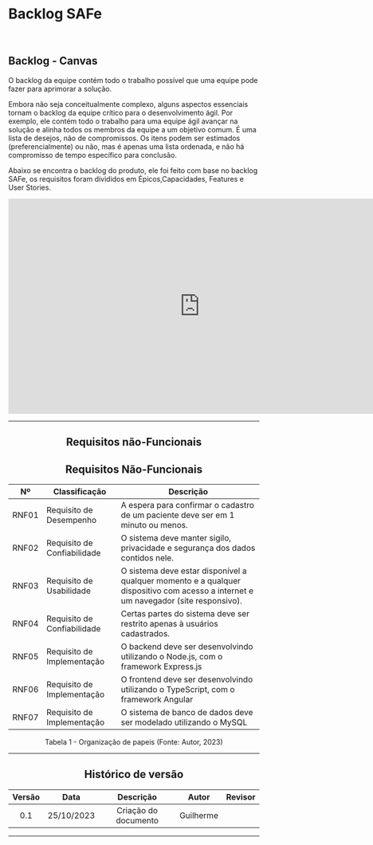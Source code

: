 # Backlog SAFe



<br>


## Backlog - Canvas
O backlog da equipe contém todo o trabalho possível que uma equipe pode fazer para aprimorar a solução. 

Embora não seja conceitualmente complexo, alguns aspectos essenciais tornam o backlog da equipe crítico para o desenvolvimento ágil. Por exemplo, ele contém todo o trabalho para uma equipe ágil avançar na solução e alinha todos os membros da equipe a um objetivo comum. É uma lista de desejos, não de compromissos. Os itens podem ser estimados (preferencialmente) ou não, mas é apenas uma lista ordenada, e não há compromisso de tempo específico para conclusão. 

Abaixo se encontra o backlog do produto, ele foi feito com base no backlog SAFe, os requisitos foram divididos em Épicos,Capacidades, Features e User Stories.
 
 <center>

<iframe width="768" height="432" src="https://miro.com/app/board/uXjVNX3Jq88=/?share_link_id=498530680934" frameborder="0" scrolling="no" allowfullscreen></iframe>

<center>

---

## Requisitos não-Funcionais

## Requisitos Não-Funcionais
| Nº | Classificação | Descrição |
| --- | --- | --- |
|  RNF01   | Requisito de Desempenho | A espera para confirmar o cadastro de um paciente deve ser em 1 minuto ou menos. |
|  RNF02   | Requisito de Confiabilidade | O sistema deve manter sigilo, privacidade e segurança dos dados contidos nele. |
|  RNF03   | Requisito de Usabilidade | O sistema deve estar disponível a qualquer momento e a qualquer dispositivo com acesso a internet e um navegador (site responsivo). |
|  RNF04   | Requisito de Confiabilidade | Certas partes do sistema deve ser restrito apenas à usuários cadastrados. |
| RNF05 | Requisito de Implementação | O backend deve ser desenvolvindo utilizando o Node.js, com o framework Express.js |
| RNF06 | Requisito de Implementação | O frontend deve ser desenvolvindo utilizando o TypeScript, com o framework Angular |
| RNF07 | Requisito de Implementação | O sistema de banco de dados deve ser modelado utilizando o MySQL |

Tabela 1 - Organização de papeis (Fonte: Autor, 2023)

---





<center>

## Histórico de versão

| Versão |    Data    |      Descrição       |  Autor  | Revisor |
| :----: | :--------: | :------------------: | :-----: | :-----: |
|  0.1   | 25/10/2023 | Criação do documento | Guilherme |   |


---


